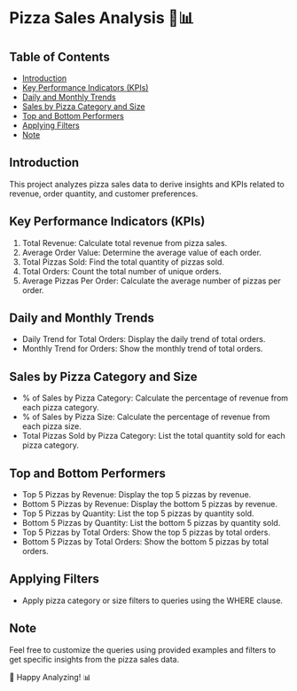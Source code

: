 # Pizza Sales Analysis 🍕📊

## Table of Contents
- [Introduction](#introduction)
- [Key Performance Indicators (KPIs)](#key-performance-indicators-kpis)
- [Daily and Monthly Trends](#daily-and-monthly-trends)
- [Sales by Pizza Category and Size](#sales-by-pizza-category-and-size)
- [Top and Bottom Performers](#top-and-bottom-performers)
- [Applying Filters](#applying-filters)
- [Note](#note)

## Introduction
This project analyzes pizza sales data to derive insights and KPIs related to revenue, order quantity, and customer preferences.

## Key Performance Indicators (KPIs)
1. Total Revenue: Calculate total revenue from pizza sales.
2. Average Order Value: Determine the average value of each order.
3. Total Pizzas Sold: Find the total quantity of pizzas sold.
4. Total Orders: Count the total number of unique orders.
5. Average Pizzas Per Order: Calculate the average number of pizzas per order.

## Daily and Monthly Trends
- Daily Trend for Total Orders: Display the daily trend of total orders.
- Monthly Trend for Orders: Show the monthly trend of total orders.

## Sales by Pizza Category and Size
- % of Sales by Pizza Category: Calculate the percentage of revenue from each pizza category.
- % of Sales by Pizza Size: Calculate the percentage of revenue from each pizza size.
- Total Pizzas Sold by Pizza Category: List the total quantity sold for each pizza category.

## Top and Bottom Performers
- Top 5 Pizzas by Revenue: Display the top 5 pizzas by revenue.
- Bottom 5 Pizzas by Revenue: Display the bottom 5 pizzas by revenue.
- Top 5 Pizzas by Quantity: List the top 5 pizzas by quantity sold.
- Bottom 5 Pizzas by Quantity: List the bottom 5 pizzas by quantity sold.
- Top 5 Pizzas by Total Orders: Show the top 5 pizzas by total orders.
- Bottom 5 Pizzas by Total Orders: Show the bottom 5 pizzas by total orders.

## Applying Filters
- Apply pizza category or size filters to queries using the WHERE clause.

## Note
Feel free to customize the queries using provided examples and filters to get specific insights from the pizza sales data.

🍕 Happy Analyzing! 📊
